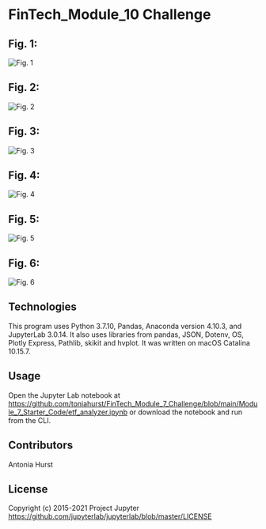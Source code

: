 # FinTech_Module_10 Challenge


## Fig. 1: 

![Fig. 1](https://github.com/toniahurst/FinTech_Module_7_Challenge/blob/main/images/Fig.%201.png)

## Fig. 2: 

![Fig. 2](https://github.com/toniahurst/FinTech_Module_7_Challenge/blob/main/images/Fig.%202.png)

## Fig. 3: 

![Fig. 3](https://github.com/toniahurst/FinTech_Module_7_Challenge/blob/main/images/Fig.%203.png)

## Fig. 4: 

![Fig. 4](https://github.com/toniahurst/FinTech_Module_7_Challenge/blob/main/images/Fig.%204.png)

## Fig. 5: 

![Fig. 5](https://github.com/toniahurst/FinTech_Module_7_Challenge/blob/main/images/Fig.%205.png)

## Fig. 6: 

![Fig. 6](https://github.com/toniahurst/FinTech_Module_7_Challenge/blob/main/images/Fig.%206.png)


## Technologies

This program uses Python 3.7.10, Pandas, Anaconda version 4.10.3, and JupyterLab 3.0.14. It also uses libraries from pandas, JSON, Dotenv, OS, Plotly Express, Pathlib, skikit and hvplot. It was written on macOS Catalina 10.15.7.

## Usage

Open the Jupyter Lab notebook at https://github.com/toniahurst/FinTech_Module_7_Challenge/blob/main/Module_7_Starter_Code/etf_analyzer.ipynb or download the notebook and run from the CLI.

## Contributors

Antonia Hurst

## License
Copyright (c) 2015-2021 Project Jupyter https://github.com/jupyterlab/jupyterlab/blob/master/LICENSE


